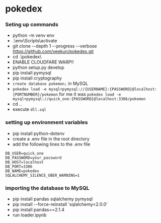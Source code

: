 # pokedex
### Seting up commands
- python -m venv env
- .\env\Scripts\activate
- git clone --depth 1 --progress --verbose https://github.com/veekun/pokedex.git
- cd .\pokedex\
- ENABLE CLOUDFARE WARP!!
- python setup.py develop
- pip install pymysql
- pip install cryptography
- `create database pokemon;` in MySQL
- `pokedex load -e mysql+pymysql://{USERNAME}:{PASSWORD}@localhost:{PORTNUMBER}/pokemon` for me it was `pokedex load -e mysql+pymysql://quick_one:{PASSWORD}@localhost:3306/pokemon`
- cd ..
- execute `dll.sql`

### setting up environment variables
- pip install python-dotenv
- create a .env file in the root directory
- add the following lines to the .env file
```
DB_USER=quick_one
DB_PASSWORD=your_password
DB_HOST=localhost
DB_PORT=3306
DB_NAME=pokedex
SQLALCHEMY_SILENCE_UBER_WARNING=1
```

### importing the database to MySQL
- pip install pandas sqlalchemy pymysql
- pip install --force-reinstall 'sqlalchemy<2.0.0'
- pip install pandas==2.1.4
- run loader.ipynb